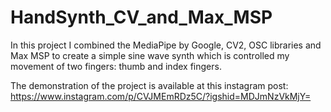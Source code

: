 # HandSynth_CV_and_Max_MSP

In this project I combined the MediaPipe by Google, CV2, OSC libraries and Max MSP to create a simple sine wave synth which is controlled my movement of two fingers: thumb and index fingers.

The demonstration of the project is available at this instagram post: https://www.instagram.com/p/CVJMEmRDz5C/?igshid=MDJmNzVkMjY=
